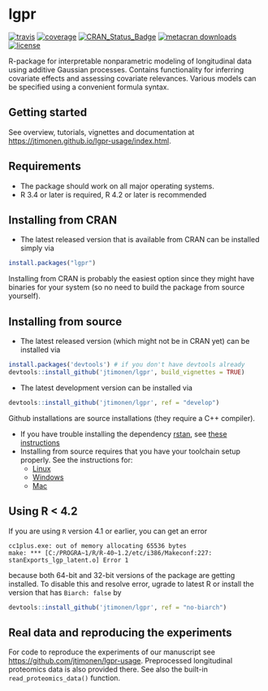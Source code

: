 # lgpr

[![travis](https://app.travis-ci.com/jtimonen/lgpr.svg?branch=master)](https://app.travis-ci.com/github/jtimonen/lgpr)
[![coverage](https://codecov.io/gh/jtimonen/lgpr/branch/master/graph/badge.svg)](https://app.codecov.io/gh/jtimonen/lgpr)
[![CRAN_Status_Badge](https://www.r-pkg.org/badges/version/lgpr)](https://cran.r-project.org/package=lgpr)
[![metacran downloads](https://cranlogs.r-pkg.org/badges/grand-total/lgpr)](https://cran.r-project.org/package=lgpr)
[![license](https://img.shields.io/badge/license-GPL>=3-lightgrey.svg)](https://www.gnu.org/licenses/gpl-3.0.html)

R-package for interpretable nonparametric modeling of longitudinal data using additive Gaussian processes. Contains functionality for inferring covariate effects and assessing covariate relevances. Various models can be specified using a convenient formula syntax.

## Getting started
See overview, tutorials, vignettes and documentation at https://jtimonen.github.io/lgpr-usage/index.html. 

## Requirements
* The package should work on all major operating systems. 
* R 3.4 or later is required, R 4.2 or later is recommended

## Installing from CRAN
* The latest released version that is available from CRAN can be installed simply via
```r
install.packages("lgpr")
```
Installing from CRAN is probably the easiest option since they might have binaries for your system (so no need to build the package from source yourself).

## Installing from source
* The latest released version (which might not be in CRAN yet) can be installed via
```r
install.packages('devtools') # if you don't have devtools already
devtools::install_github('jtimonen/lgpr', build_vignettes = TRUE)
```
* The latest development version can be installed via
```r
devtools::install_github('jtimonen/lgpr', ref = "develop")
``` 
Github installations are source installations (they require a C++ compiler).

* If you have trouble installing the dependency [rstan](https://mc-stan.org/rstan/), see [these instructions](https://github.com/stan-dev/rstan/wiki/RStan-Getting-Started)
* Installing from source requires that you have your toolchain setup properly.
See the instructions for:
  - [Linux](https://github.com/stan-dev/rstan/wiki/Configuring-C-Toolchain-for-Linux)
  - [Windows](https://github.com/stan-dev/rstan/wiki/Configuring-C---Toolchain-for-Windows)
  - [Mac](https://github.com/stan-dev/rstan/wiki/Configuring-C---Toolchain-for-Mac)

## Using R < 4.2

If you are using `R` version 4.1 or earlier, you can get an error 
```
cc1plus.exe: out of memory allocating 65536 bytes
make: *** [C:/PROGRA~1/R/R-40~1.2/etc/i386/Makeconf:227: stanExports_lgp_latent.o] Error 1
```
because both 64-bit and 32-bit versions of the package are getting installed. To disable this and resolve error,
ugrade to latest R or install the version that has `Biarch: false` by

```r
devtools::install_github('jtimonen/lgpr', ref = "no-biarch")
``` 

## Real data and reproducing the experiments
For code to reproduce the experiments of our manuscript see https://github.com/jtimonen/lgpr-usage. Preprocessed longitudinal proteomics
data is also provided there. See also the built-in `read_proteomics_data()` function.
